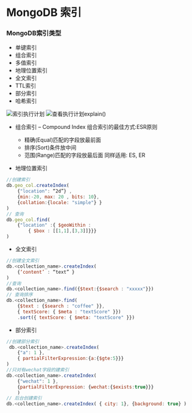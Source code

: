 # MongoDB 索引  
### MongoDB索引类型
- 单键索引
- 组合索引
- 多值索引
- 地理位置索引 
- 全文索引
- TTL索引 
- 部分索引 
- 哈希索引

![索引执行计划](https://s1.ax1x.com/2020/10/12/02LttP.png)
![查看执行计划explain()](https://s1.ax1x.com/2020/10/12/02Ljje.png)

- 组合索引 – Compound Index
   组合索引的最佳方式:ESR原则
    - 精确(Equal)匹配的字段放最前面
    - 排序(Sort)条件放中间
    - 范围(Range)匹配的字段放最后面
    同样适用: ES, ER

- 地理位置索引
```javascript
//创建索引
db.geo_col.createIndex(
    {"location": “2d”} ,
    {min:-20, max: 20 , bits: 10}, 
    {collation:{locale: "simple"} }
)
// 查询 
db.geo_col.find(
    {"location" :{ $geoWithin :
        { $box : [[1,1],[3,3]]}}}
)
```

- 全文索引
```javascript
//创建全文索引
db.<collection_name>.createIndex(
    {‘content’ : “text” }
)
//查询
db.<collection_name>.find({$text:{$search : "xxxxx"}})
// 查询排序
db.<collection_name>.find(
    {$text : {$search : "coffee" }},
    { textScore: { $meta : "textScore" }})
    .sort({ textScore: { $meta: "textScore" }})
```

- 部分索引 
```javascript
//创建部分索引
 db.<collection_name>.createIndex( 
    {"a": 1 },
    { partialFilterExpression:{a:{$gte:5}}}
)
//只对有wechat字段的建索引
db.<collection_name>.createIndex(
    {"wechat": 1 },
    {partialFilterExpression: {wechat:{$exists:true}}}
    )
// 后台创建索引
db.<collection_name>.createIndex( { city: 1}, {background: true} )
```

